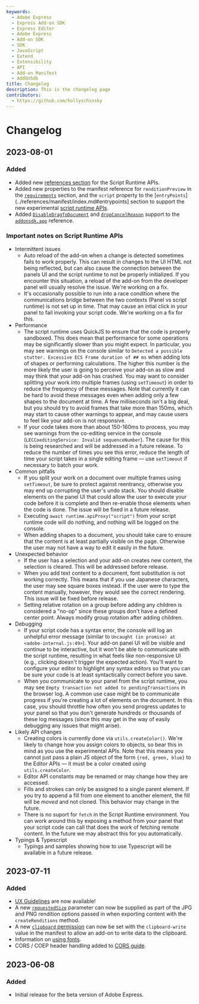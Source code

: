 ```yaml
---
keywords:
  - Adobe Express
  - Express Add-on SDK
  - Express Editor
  - Adobe Express
  - Add-on SDK
  - SDK
  - JavaScript
  - Extend
  - Extensibility
  - API
  - Add-on Manifest
  - AddOnSdk
title: Changelog
description: This is the changelog page
contributors:
  - https://github.com/hollyschinsky
---
```


# Changelog

## 2023-08-01

### Added
- Added new [references section](../references/scriptruntime/) for the Script Runtime APIs. 
- Added new properties to the manifest reference for `renditionPreview` in the [`requirements`](../references/manifest/index.md#requirements) section, and the `script` property to the [`entryPoints`](../references/manifest/index.md#entrypoints] section to support the new experimental [script runtime APIs](../references/scriptruntime/). 
- Added [`DisableDragToDocument`](./addonsdk/addonsdk-app.md#disabledragtodocument-type-definition) and [`dropCancelReason`](../references/addonsdk/addonsdk-app.md#dragendeventdata) support to the [`addonsdk.app`](./addonsdk/addonsdk-app.md) reference.

### Important notes on Script Runtime APIs

* Intermittent issues
  * Auto reload of the add-on when a change is detected sometimes fails to work properly. This can result in changes to the UI HTML not being reflected, but can also cause the connection between the panels UI and the script runtime to not be properly initialized. If you encounter this situation, a reload of the add-on from the developer panel will usually resolve the issue. We're working on a fix.
  * It's occasionally possible to run into a race condition where the communications bridge between the two contexts (Panel vs script runtime) is not set up in time. That may cause an intial click in your panel to fail invoking your script code. We're working on a fix for this.
* Performance
  * The script runtime uses QuickJS to ensure that the code is properly sandboxed. This does mean that performance for some operations may be significantly slower than you might expect. In particular, you may see warnings on the console similar to `Detected a possible stutter. Excessive ECS Frame duration of ## ms` when adding lots of shapes or performing calculations. The higher this number is the more likely the user is going to perceive your add-on as slow and may think that your add-on has crashed. You may want to consider splitting your work into multiple frames (using `setTimeout`) in order to reduce the frequency of these messages. Note that currently it can be hard to avoid these messages even when adding only a few shapes to the document at time. A few milliseconds isn't a big deal, but you should try to avoid frames that take more than 150ms, which may start to cause other warnings to appear, and may cause users to feel like your add-on is not responsive.
  * If your code takes more than about 150-160ms to process, you may see warnings from the co-editing service in the console (`LECCoeditingService: Invalid sequenceNumber`). The cause for this is being researched and will be addressed in a future release. To reduce the number of times you see this error, reduce the length of time your script takes in a single editing frame — use `setTimeout` if necessary to batch your work.
* Common pitfalls
  * If you split your work on a document over multiple frames using `setTimeout`, be sure to protect against reentrancy, otherwise you may end up corrupting the user's undo stack. You should disable elements on the panel UI that could allow the user to execute your code before it is complete and then re-enable those elements when the code is done. The issue will be fixed in a future release. 
  * Executing `await runtime.apiProxy("script")` from your script runtime code will do nothing, and nothing will be logged on the console.
  * When adding shapes to a document, you should take care to ensure that the content is at least partially visible on the page. Otherwise the user may not have a way to edit it easily in the future.
* Unexpected behavior
  * If the user has a selection and your add-on creates new content, the selection is cleared. This will be addressed before release.
  * When you add text content to a document, font substitution is not working correctly. This means that if you use Japanese characters, the user may see square boxes instead. If the user were to type the content manually, however, they would see the correct rendering. This issue will be fixed before release.
  * Setting relative rotation on a group before adding any children is considered a "no-op" since these groups don't have a defined center point. Always modify group rotation after adding children.
* Debugging
  * If your script code has a syntax error, the console will log an unhelpful error message (similar to `Uncaught (in promise) at <adobe-internal.js:49>`). Your add-on panel UI will be visible and continue to be interactive, but it won't be able to communicate with the script runtime, resulting in what feels like non-responsive UI (e.g., clicking doesn't trigger the expected action). You'll want to configure your editor to highlight any syntax editors so that you can be sure your code is at least syntactically correct before you save.
  * When you communicate to your panel from the script runtime, you may see `Empty transaction not added to pendingTransactions` in the browser log. A common use case might be to communicate progress if you're creating a lot of elements on the document. In this case, you should throttle how often you send progress updates to your panel so that you don't generate hundreds or thousands of these log messages (since this may get in the way of easily debugging any issues that might arise).
* Likely API changes
  * Creating colors is currently done via `utils.createColor()`. We're likely to change how you assign colors to objects, so bear this in mind as you use the experimental APIs. Note that this means you cannot just pass a plain JS object of the form `{red, green, blue}` to the Editor APIs — it must be a color created using `utils.createColor`.
  * Editor API constants may be renamed or may change how they are accessed.
  * Fills and strokes can only be assigned to a single parent element. If you try to append a fill from one element to another element, the fill will be _moved_ and not cloned. This behavior may change in the future.
  * There is no suport for `fetch` in the Script Runtime environment. You can work around this by exposing a method from your panel that your script code can call that does the work of fetching remote content. In the future we may abstract this for you automatically.
* Typings & Typescript
  * Typings and samples showing how to use Typescript will be available in a future release.

## 2023-07-11

### Added
- [UX Guidelines](../guides/design/index.md) are now available!
- A new [`requestedSize`](../references/addonsdk/app-document/#jpgrenditionoptions) parameter can now be supplied as part of the JPG and PNG rendition options passed in when exporting content with the `createRenditions` method.
- A new [`clipboard` permission](../references/manifest/#entrypointspermissions) can now be set with the `clipboard-write` value in the manifest to allow an add-on to write data to the clipboard. 
- Information on [using fonts](../guides/design/index.md#using-fonts).
- CORS / COEP header handling added to [CORS guide](../guides/develop/cors.md#cors--coep-handling).

## 2023-06-08

### Added
- Initial release for the beta version of Adobe Express.
